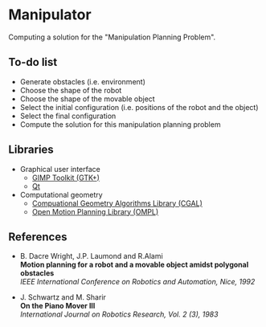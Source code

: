Manipulator
===========

Computing a solution for the "Manipulation Planning Problem".


To-do list
----------
* Generate obstacles (i.e. environment)
* Choose the shape of the robot
* Choose the shape of the movable object
* Select the initial configuration (i.e. positions of the robot and the object)
* Select the final configuration
* Compute the solution for this manipulation planning problem


Libraries
----------

* Graphical user interface
  * [GIMP Toolkit (GTK+)](http://www.gtk.org)
  * [Qt](http://qt-project.org)
* Computational geometry
  * [Compuational Geometry Algorithms Library (CGAL)](http://www.cgal.org)
  * [Open Motion Planning Library (OMPL)](http://ompl.kavrakilab.org)


References
----------

* B. Dacre Wright, J.P. Laumond and R.Alami<br>
  **Motion planning for a robot and a movable object amidst polygonal obstacles**<br>
  *IEEE International Conference on Robotics and Automation, Nice, 1992*

* J. Schwartz and M. Sharir<br>
  **On the Piano Mover III**<br>
  *International Journal on Robotics Research, Vol. 2 (3), 1983*
